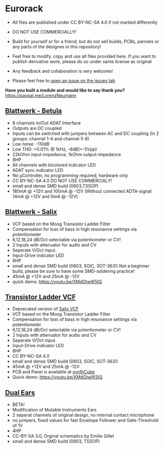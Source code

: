 # Eurorack

- All files are published under CC BY-NC-SA 4.0 if not marked differently

- DO NOT USE COMMERCIALLY!

- Build for yourself or for a friend, but do not sell builds, PCBs, pannels or any parts of the designes in this repository! 

- Feel free to modify, copy and use all files provided here. 
If you want to publish derivative work, please do so under same license as original

- Any feedback and collaboration is very welcome!

- Please feel free to [open an issue on the issues tab](https://github.com/Cs4System/Eurorack/issues)

**Have you built a module and would like to say thank you?** https://paypal.me/LorenzNeumann

## [Blattwerk - Betula](https://github.com/Cs4System/Eurorack/tree/main/Betula)


- 8 channels In/Out ADAT Interface
- Outputs are DC coupled
- Inputs can be switched with jumpers between AC and DC coupling (In 2 groups: channel 1-4 and channel 5-8)
- Low noise: -110dB
- Low THD: >0.01% @ 1kHz, -6dB(+-5Vpp)
- 22kOhm input-impedance, 1kOhm output-impedance
- 8HP
- All channels with bicolored indicator LED
- ADAT sync indicator LED
- No μController, no programming required, hardware only
- CC BY-NC-SA 4.0 DO NOT USE COMMERCIALY!
- small and dense SMD build (0603,TSSOP)
- 180mA @ +12V and 100mA @ -12V
(Without connected ADTA-signal:
14mA @ +12V and 0mA @ -12V)

## [Blattwerk - Salix](https://github.com/Cs4System/Eurorack/tree/main/Salix)

- VCF based on the Moog Transistor Ladder Filter
- Compensation for loss of bass in high resonance settings via potentiometer
- 6,12,18,24 dB/Oct selectable via potentiometer or CV!
- 2 Inputs with attenuator for audio and CV
- Seperate V/Oct input.
- Input-Drive indicator LED
- 8HP
- small and dense SMD build (0603, SOIC, SOT-363!) Not a beginner build, please be sure to have some SMD-soldering practice!
- 45mA @ +12V and 25mA @ -12V
- quick demo: https://youtu.be/XMdGtwIK5IQ


## [Transistor Ladder VCF](https://github.com/Cs4System/Eurorack/tree/main/Transistor_Ladder_VCF)

- Deprecated version of [Salix VCF](https://github.com/Cs4System/Eurorack/tree/main/Salix)
- VCF based on the Moog Transistor Ladder Filter
- Compensation for loss of bass in high resonance settings via potentiometer
- 6,12,18,24 dB/Oct selectable via potentiometer or CV!
- 2 Inputs with attenuator for audio and CV
- Seperate V/Oct input.
- Input-Drive indicator LED
- 8HP
- CC BY-NC-SA 4.0
- small and dense SMD build (0603, SOIC, SOT-363!)
- 45mA @ +12V and 25mA @ -12V
- PCB and Panel  is available at [synthCube](https://synthcube.com/cart/lorenz-neumann-diy-transistor-ladder-filter)
- Quick demo: https://youtu.be/XMdGtwIK5IQ

## [Dual Ears](https://github.com/Cs4System/Eurorack/tree/main/Dual%20Ears)
- BETA!
- Modification of Mutable Instruments Ears
- 2 seperat channels of original design, no internal contact microphone
- no jumpers, fixed values for fast Envelope Follower and Gate-Threshold of 1V 
- 4HP
- CC-BY-SA 3.0, Orginal schematics by Emilie Gillet
- small and dense SMD build (0603, TSSOP)


